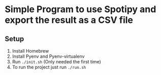 # Simple Program to use Spotipy and export the result as a CSV file

## Setup
1. Install Homebrew
2. Install Pyenv and Pyenv-virtualenv
3. Run `./init.sh` (Only needed the first time)
4. To run the project just run `./run.sh`
